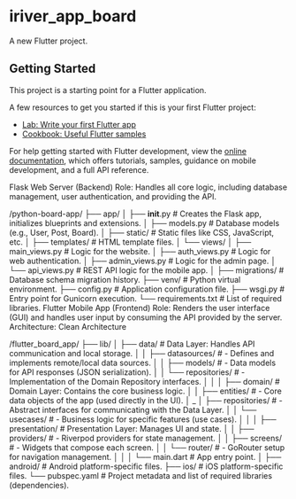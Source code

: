 # iriver_app_board

A new Flutter project.

## Getting Started

This project is a starting point for a Flutter application.

A few resources to get you started if this is your first Flutter project:

- [Lab: Write your first Flutter app](https://docs.flutter.dev/get-started/codelab)
- [Cookbook: Useful Flutter samples](https://docs.flutter.dev/cookbook)

For help getting started with Flutter development, view the
[online documentation](https://docs.flutter.dev/), which offers tutorials,
samples, guidance on mobile development, and a full API reference.

Flask Web Server (Backend)
Role: Handles all core logic, including database management, user authentication, and providing the API.

/python-board-app/
├── app/
│   ├── __init__.py         # Creates the Flask app, initializes blueprints and extensions.
│   ├── models.py         # Database models (e.g., User, Post, Board).
│   ├── static/           # Static files like CSS, JavaScript, etc.
│   ├── templates/        # HTML template files.
│   └── views/
│       ├── main_views.py   # Logic for the website.
│       ├── auth_views.py   # Logic for web authentication.
│       ├── admin_views.py  # Logic for the admin page.
│       └── api_views.py    # REST API logic for the mobile app.
│
├── migrations/           # Database schema migration history.
├── venv/                 # Python virtual environment.
├── config.py             # Application configuration file.
├── wsgi.py               # Entry point for Gunicorn execution.
└── requirements.txt      # List of required libraries.
Flutter Mobile App (Frontend)
Role: Renders the user interface (GUI) and handles user input by consuming the API provided by the server.
Architecture: Clean Architecture

/flutter_board_app/
├── lib/
│   ├── data/                 # Data Layer: Handles API communication and local storage.
│   │   ├── datasources/    # - Defines and implements remote/local data sources.
│   │   ├── models/         # - Data models for API responses (JSON serialization).
│   │   └── repositories/   # - Implementation of the Domain Repository interfaces.
│   │
│   ├── domain/               # Domain Layer: Contains the core business logic.
│   │   ├── entities/       # - Core data objects of the app (used directly in the UI).
│   _   │   ├── repositories/   # - Abstract interfaces for communicating with the Data Layer.
│   │   └── usecases/       # - Business logic for specific features (use cases).
│   │
│   ├── presentation/         # Presentation Layer: Manages UI and state.
│   │   ├── providers/      # - Riverpod providers for state management.
│   │   ├── screens/        # - Widgets that compose each screen.
│   │   └── router/         # - GoRouter setup for navigation management.
│   │
│   └── main.dart             # App entry point.
│
├── android/                  # Android platform-specific files.
├── ios/                      # iOS platform-specific files.
└── pubspec.yaml              # Project metadata and list of required libraries (dependencies).

